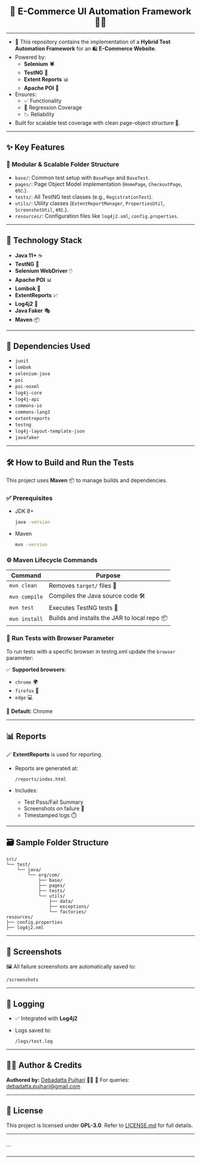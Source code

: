 <!--suppress HtmlDeprecatedAttribute -->
<p align="center"><img src="https://i.imgur.com/A6bWGFl.gif" alt=""/></p>


<!--suppress HtmlDeprecatedAttribute -->
<div align="center" style="font-size: 24px; font-weight: bold;">🛒 E-Commerce UI Automation Framework 🧪✨
</div>

---

- 🧰 This repository contains the implementation of a **Hybrid Test Automation Framework** for an 🛍️ **E-Commerce Website**.
- Powered by:
  - **Selenium** 🕷️
  - **TestNG** 🧪
  - **Extent Reports** 📊
  - **Apache POI** 📂
- Ensures:
  - ✅ Functionality
  - 🔎 Regression Coverage
  - 📉 Reliability
- Built for scalable test coverage with clean page-object structure 🧱.

---

## ✨ Key Features

### 📁 Modular & Scalable Folder Structure

- `base/`: Common test setup with `BasePage` and `BaseTest`.
- `pages/`: Page Object Model implementation (`HomePage`, `CheckoutPage`, etc.).
- `tests/`: All TestNG test classes (e.g., `RegistrationTest`).
- `utils/`: Utility classes (`ExtentReportManager`, `PropertiesUtil`, `ScreenshotUtil`, etc.).
- `resources/`: Configuration files like `log4j2.xml`, `config.properties`.

---

## 🧩 Technology Stack

- **Java 11+** ☕
- **TestNG** 🧪
- **Selenium WebDriver** 🖱️
- **Apache POI** 📊
- **Lombok** 🦾
- **ExtentReports** 📈
- **Log4j2** 📜
- **Java Faker** 🎭
- **Maven** 📦

---

## 🔑 Dependencies Used

- `junit`
- `lombok`
- `selenium-java`
- `poi`
- `poi-ooxml`
- `log4j-core`
- `log4j-api`
- `commons-io`
- `commons-lang3`
- `extentreports`
- `testng`
- `log4j-layout-template-json`
- `javafaker`

---

## 🛠️ How to Build and Run the Tests

This project uses **Maven** 📦 to manage builds and dependencies.

### ✅ Prerequisites

- JDK 8+
  ```bash
  java -version
    ```

* Maven

  ```bash
  mvn -version
  ```

### ⚙️ Maven Lifecycle Commands

| Command       | Purpose                                      |
| ------------- | -------------------------------------------- |
| `mvn clean`   | Removes `target/` files 🧹                   |
| `mvn compile` | Compiles the Java source code 🛠️            |
| `mvn test`    | Executes TestNG tests 🧪                     |
| `mvn install` | Builds and installs the JAR to local repo 📦 |

### 🧪 Run Tests with Browser Parameter
To run tests with a specific browser in testng.xml update the `browser` parameter:


✅ **Supported browsers**:

* `chrome` 🌍
* `firefox` 🦊
* `edge` 💻

📝 **Default:** Chrome

---

## 📊 Reports

🪄 **ExtentReports** is used for reporting.

* Reports are generated at:

  ```
  /reports/index.html
  ```
* Includes:

  * Test Pass/Fail Summary
  * Screenshots on failure 📸
  * Timestamped logs ⏱️

---

## 🗃️ Sample Folder Structure

```
src/
└── test/
    └── java/
        └── org/com/
            ├── base/
            ├── pages/
            ├── tests/
            └── utils/
                ├── data/
                ├── exceptions/
                └── factories/
resources/
├── config.properties
├── log4j2.xml
```

---

## 📸 Screenshots

🖼️ All failure screenshots are automatically saved to:

```
/screenshots
```

---

## 🧾 Logging

* ✅ Integrated with **Log4j2**
* Logs saved to:

  ```
  /logs/test.log
  ```

---

## 🧑‍💻 Author & Credits

**Authored by:** [Debadatta Pujhari](https://github.com/datt03) 👨‍💻
📧 For queries: [debadatta.pujhari@gmail.com](mailto:debadatta.pujhari@gmail.com)

---

## 📜 License

This project is licensed under **GPL-3.0**.
Refer to [LICENSE.md](LICENSE.md) for full details.

---

<p align="center">
<img src="https://github.com/thompsonemerson/thompsonemerson/raw/master/cover-thompson.png"  alt=""/>
</p>
```

---